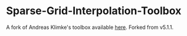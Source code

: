 # Sparse-Grid-Interpolation-Toolbox
A fork of Andreas Klimke's toolbox available [here](http://www.ians.uni-stuttgart.de/spinterp/). Forked from v5.1.1.

